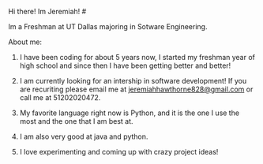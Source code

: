 Hi there! Im Jeremiah! # 

Im a Freshman at UT Dallas majoring in Sotware Engineering. 

About me: 

1. I have been coding for about 5 years now, I started my freshman year of high school and since then I have been getting better and better! 

2. I am currently looking for an intership in software development! If you are recuriting please email me at jeremiahhawthorne828@gmail.com or call me at 51202020472. 

3. My favorite language right now is Python, and it is the one I use the most and the one that I am best at. 

4. I am also very good at java and python. 

5. I love experimenting and coming up with crazy project ideas! 

